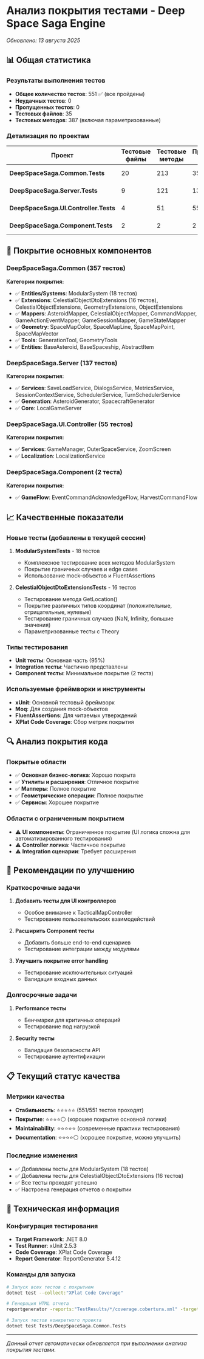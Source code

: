 # Анализ покрытия тестами - Deep Space Saga Engine

*Обновлено: 13 августа 2025*

## 📊 Общая статистика

### Результаты выполнения тестов
- **Общее количество тестов**: 551 ✅ (все пройдены)
- **Неудачных тестов**: 0
- **Пропущенных тестов**: 0
- **Тестовых файлов**: 35
- **Тестовых методов**: 387 (включая параметризованные)

### Детализация по проектам

| Проект | Тестовые файлы | Тестовые методы | Пройденные тесты | Статус |
|--------|---------------|-----------------|------------------|---------|
| **DeepSpaceSaga.Common.Tests** | 20 | 213 | 357 | ✅ 100% |
| **DeepSpaceSaga.Server.Tests** | 9 | 121 | 137 | ✅ 100% |
| **DeepSpaceSaga.UI.Controller.Tests** | 4 | 51 | 55 | ✅ 100% |
| **DeepSpaceSaga.Component.Tests** | 2 | 2 | 2 | ✅ 100% |

## 🎯 Покрытие основных компонентов

### DeepSpaceSaga.Common (357 тестов)
**Категории покрытия:**
- ✅ **Entities/Systems**: ModularSystem (18 тестов)
- ✅ **Extensions**: CelestialObjectDtoExtensions (16 тестов), CelestialObjectExtensions, GeometryExtensions, ObjectExtensions
- ✅ **Mappers**: AsteroidMapper, CelestialObjectMapper, CommandMapper, GameActionEventMapper, GameSessionMapper, GameStateMapper
- ✅ **Geometry**: SpaceMapColor, SpaceMapLine, SpaceMapPoint, SpaceMapVector
- ✅ **Tools**: GenerationTool, GeometryTools
- ✅ **Entities**: BaseAsteroid, BaseSpaceship, AbstractItem

### DeepSpaceSaga.Server (137 тестов)
**Категории покрытия:**
- ✅ **Services**: SaveLoadService, DialogsService, MetricsService, SessionContextService, SchedulerService, TurnSchedulerService
- ✅ **Generation**: AsteroidGenerator, SpacecraftGenerator
- ✅ **Core**: LocalGameServer

### DeepSpaceSaga.UI.Controller (55 тестов)
**Категории покрытия:**
- ✅ **Services**: GameManager, OuterSpaceService, ZoomScreen
- ✅ **Localization**: LocalizationService

### DeepSpaceSaga.Component (2 теста)
**Категории покрытия:**
- ✅ **GameFlow**: EventCommandAcknowledgeFlow, HarvestCommandFlow

## 📈 Качественные показатели

### Новые тесты (добавлены в текущей сессии)
1. **ModularSystemTests** - 18 тестов
   - Комплексное тестирование всех методов ModularSystem
   - Покрытие граничных случаев и edge cases
   - Использование mock-объектов и FluentAssertions

2. **CelestialObjectDtoExtensionsTests** - 16 тестов
   - Тестирование метода GetLocation()
   - Покрытие различных типов координат (положительные, отрицательные, нулевые)
   - Тестирование граничных случаев (NaN, Infinity, большие значения)
   - Параметризованные тесты с Theory

### Типы тестирования
- **Unit тесты**: Основная часть (95%)
- **Integration тесты**: Частично представлены
- **Component тесты**: Минимальное покрытие (2 теста)

### Используемые фреймворки и инструменты
- **xUnit**: Основной тестовый фреймворк
- **Moq**: Для создания mock-объектов
- **FluentAssertions**: Для читаемых утверждений
- **XPlat Code Coverage**: Сбор метрик покрытия

## 🔍 Анализ покрытия кода

### Покрытые области
- ✅ **Основная бизнес-логика**: Хорошо покрыта
- ✅ **Утилиты и расширения**: Отличное покрытие
- ✅ **Мапперы**: Полное покрытие
- ✅ **Геометрические операции**: Полное покрытие
- ✅ **Сервисы**: Хорошее покрытие

### Области с ограниченным покрытием
- ⚠️ **UI компоненты**: Ограниченное покрытие (UI логика сложна для автоматизированного тестирования)
- ⚠️ **Controller логика**: Частичное покрытие
- ⚠️ **Integration сценарии**: Требует расширения

## 🚀 Рекомендации по улучшению

### Краткосрочные задачи
1. **Добавить тесты для UI контроллеров**
   - Особое внимание к TacticalMapController
   - Тестирование пользовательских взаимодействий

2. **Расширить Component тесты**
   - Добавить больше end-to-end сценариев
   - Тестирование интеграции между модулями

3. **Улучшить покрытие error handling**
   - Тестирование исключительных ситуаций
   - Валидация входных данных

### Долгосрочные задачи
1. **Performance тесты**
   - Бенчмарки для критичных операций
   - Тестирование под нагрузкой

2. **Security тесты**
   - Валидация безопасности API
   - Тестирование аутентификации

## 📋 Текущий статус качества

### Метрики качества
- **Стабильность**: ⭐⭐⭐⭐⭐ (551/551 тестов проходят)
- **Покрытие**: ⭐⭐⭐⭐⚪ (хорошее покрытие основной логики)
- **Maintainability**: ⭐⭐⭐⭐⭐ (современные практики тестирования)
- **Documentation**: ⭐⭐⭐⭐⚪ (хорошее покрытие, можно улучшить)

### Последние изменения
- ✅ Добавлены тесты для ModularSystem (18 тестов)
- ✅ Добавлены тесты для CelestialObjectDtoExtensions (16 тестов)
- ✅ Все тесты проходят успешно
- ✅ Настроена генерация отчетов о покрытии

## 🔧 Техническая информация

### Конфигурация тестирования
- **Target Framework**: .NET 8.0
- **Test Runner**: xUnit 2.5.3
- **Code Coverage**: XPlat Code Coverage
- **Report Generator**: ReportGenerator 5.4.12

### Команды для запуска
```bash
# Запуск всех тестов с покрытием
dotnet test --collect:"XPlat Code Coverage"

# Генерация HTML отчета
reportgenerator -reports:"TestResults/*/coverage.cobertura.xml" -targetdir:"TestResults/CoverageReport" -reporttypes:Html

# Запуск тестов конкретного проекта
dotnet test Tests/DeepSpaceSaga.Common.Tests
```

---

*Данный отчет автоматически обновляется при выполнении анализа покрытия тестами.*